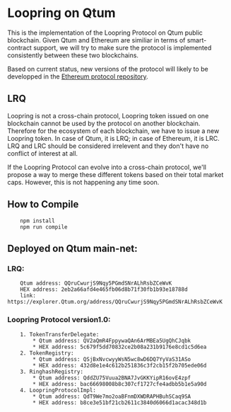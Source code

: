 # Loopring on Qtum

This is the implementation of the Loopring Protocol on Qtum public blockchain. Given Qtum and Ethereum are similiar in terms of smart-contract support, we will try to make sure the protocol is implemented consistently between these two blockchains.

Based on current status, new versions of the protocol will likely to be developped in the [Ethereum protocol repository](https://github.com/Loopring/protocol).

## LRQ
Loopring is not a cross-chain protocol, Loopring token issued on one blockchain cannot be used by the protocol on another blockchain. Therefore for the ecosystem of each blockchain, we have to issue a new Loopring token. In case of Qtum, it is LRQ; in case of Ethereum, it is LRC. LRQ and LRC should be considered irrelevent and they don't have no conflict of interest at all.

If the Loopring Protocol can evolve into a cross-chain protocol, we'll propose a way to merge these different tokens based on their total market caps. However, this is not happening any time soon.

## How to Compile
```
    npm install
    npm run compile
```    
 
## Deployed on Qtum main-net:  

### LRQ:
```
    Qtum address: QQruCwurjS9Nqy5PGmdSNrALhRsbZCeWvK
    HEX address: 2eb2a66afd4e465fb06d8b71f30fb1b93e18788d
    link: https://explorer.Qtum.org/address/QQruCwurjS9Nqy5PGmdSNrALhRsbZCeWvK
```

### Loopring Protocol version1.0:
```
    1. TokenTransferDelegate:
        * Qtum address: QV2aQmR4FppywaQAn6ArMBEa5UgQhCJqbk
        * HEX address: 5c679f5dd70832ce2b08a231b9176e8cd1c5d6ea
    2. TokenRegistry:
        * Qtum address: QSjBxNvcwyyWsN5wc8wD6DQ7YyVaS31ASo
        * HEX address: 432d8e1e4c612b251836c3f2cb15f2b705ede06d
    3. RinghashRegistry:
        * Qtum address: QddZU75Vuua2BNA7JvGKKYipR16ovE4zpf
        * HEX address: bac66698008b8c307cf1727cfe4adbb5b1e5a90d
    4. LoopringProtocolImpl:
        * Qtum address: QdT9We7mo2oaBFnmDXWDRAPHBuhSCaq9SA
        * HEX address: b8ce3e51bf21cb2611c3840d6066d1acac348d1b
```

